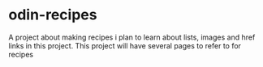 # odin-recipes
A project about making recipes i plan to learn about lists, images and href links in this project. This project will have several pages to refer to for recipes
